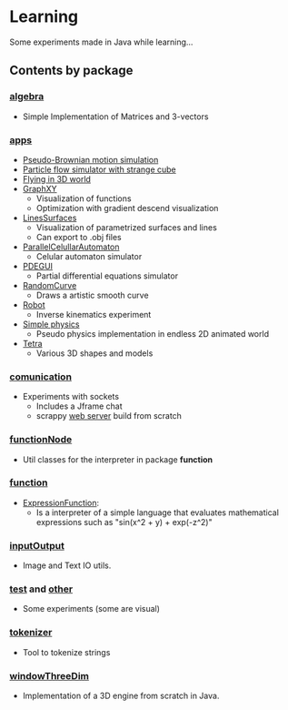 
# Learning

Some experiments made in Java while learning...

## Contents by package
 ### [algebra](https://github.com/pedroth/Learning/tree/master/src/main/java/algebra)
 *  Simple Implementation of Matrices and 3-vectors
 
### [apps](https://github.com/pedroth/Learning/tree/master/src/main/java/apps)
* [Pseudo-Brownian motion simulation](https://github.com/pedroth/Learning/blob/master/src/main/java/apps/BrownianMotion.java)
* [Particle flow simulator with strange cube](https://github.com/pedroth/Learning/blob/master/src/main/java/apps/Cube.java)
* [Flying in 3D world](https://github.com/pedroth/Learning/blob/master/src/main/java/apps/Flying.java)
* [GraphXY](https://github.com/pedroth/Learning/blob/master/src/main/java/apps/GraphXY.java)
  * Visualization of functions
  * Optimization with gradient descend visualization
* [LinesSurfaces](https://github.com/pedroth/Learning/blob/master/src/main/java/apps/LinesSurfaces.java)
  * Visualization of parametrized surfaces and lines
  * Can export to .obj files
* [ParallelCelullarAutomaton](https://github.com/pedroth/Learning/blob/master/src/main/java/apps/ParallelCellularAutomaton.java)
  * Celular automaton simulator
* [PDEGUI](https://github.com/pedroth/Learning/blob/master/src/main/java/apps/PDEGUI.java)
  * Partial differential equations simulator
* [RandomCurve](https://github.com/pedroth/Learning/blob/master/src/main/java/apps/RandomCurve.java)
  * Draws a artistic smooth curve
* [Robot](https://github.com/pedroth/Learning/blob/master/src/main/java/apps/Robot.java)
  * Inverse kinematics experiment
* [Simple physics](https://github.com/pedroth/Learning/blob/master/src/main/java/apps/SimplePhysics.java)
  * Pseudo physics implementation in endless 2D animated world
* [Tetra](https://github.com/pedroth/Learning/blob/master/src/main/java/apps/Tetra.java)
  * Various 3D shapes and models
### [comunication](https://github.com/pedroth/Learning/tree/master/src/main/java/comunication)
* Experiments with sockets
	* Includes a Jframe chat
	* scrappy [web server](https://github.com/pedroth/Learning/blob/master/src/main/java/comunication/SimpleWebServer.java) build from scratch

### [functionNode](https://github.com/pedroth/Learning/tree/master/src/main/java/functionNode)
* Util classes for the interpreter in package **function**

###  [function](https://github.com/pedroth/Learning/tree/master/src/main/java/functions)
* [ExpressionFunction](https://github.com/pedroth/Learning/blob/master/src/main/java/functions/ExpressionFunction.java): 
	* Is a interpreter of a simple language that evaluates mathematical expressions such as "sin(x^2  + y) + exp(-z^2)" 

### [inputOutput](https://github.com/pedroth/Learning/tree/master/src/main/java/inputOutput)
* Image and Text IO utils.

### [test](https://github.com/pedroth/Learning/tree/master/src/main/java/teste) and [other](https://github.com/pedroth/Learning/tree/master/src/main/java/other)
* Some experiments (some are visual)

### [tokenizer](https://github.com/pedroth/Learning/tree/master/src/main/java/tokenizer)
* Tool to tokenize strings

### [windowThreeDim](https://github.com/pedroth/Learning/tree/master/src/main/java/windowThreeDim)
* Implementation of a 3D engine from scratch in Java. 
